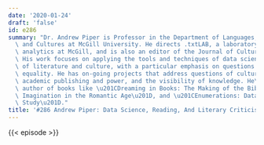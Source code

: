 ```yaml
---
date: '2020-01-24'
draft: 'false'
id: e286
summary: "Dr. Andrew Piper is Professor in the Department of Languages, Literatures,\
  \ and Cultures at McGill University. He directs .txtLAB, a laboratory for cultural\
  \ analytics at McGill, and is also an editor of the Journal of Cultural Analytics.\
  \ His work focuses on applying the tools and techniques of data science to the study\
  \ of literature and culture, with a particular emphasis on questions of cultural\
  \ equality. He has on-going projects that address questions of cultural capital,\
  \ academic publishing and power, and the visibility of knowledge. He\u2019s the\
  \ author of books like \u201CDreaming in Books: The Making of the Bibliographic\
  \ Imagination in the Romantic Age\u201D, and \u201CEnumerations: Data and Literary\
  \ Study\u201D."
title: '#286 Andrew Piper: Data Science, Reading, And Literary Criticism'
---
```

{{< episode >}}
